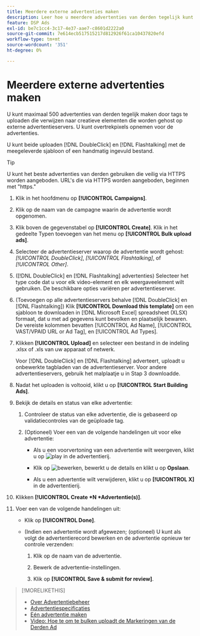 ```yaml
---
title: Meerdere externe advertenties maken
description: Leer hoe u meerdere advertenties van derden tegelijk kunt maken.
feature: DSP Ads
exl-id: be7c1cc4-3c17-4e37-aae7-c8601d2222a0
source-git-commit: 7e614ecb517515217d812926f61ca10437820efd
workflow-type: tm+mt
source-wordcount: '351'
ht-degree: 0%

---
```


# Meerdere externe advertenties maken

U kunt maximaal 500 advertenties van derden tegelijk maken door tags te uploaden die verwijzen naar creatieve elementen die worden gehost op externe advertentieservers. U kunt overtrekpixels opnemen voor de advertenties.<!-- The bulksheet template for other ad servers says you can include 200. Which is it: 200 or 500? -->

U kunt beide uploaden [!DNL DoubleClick] en [!DNL Flashtalking] met de meegeleverde sjabloon of een handmatig ingevuld bestand.

>[!TIP]
>
> U kunt het beste advertenties van derden gebruiken die veilig via HTTPS worden aangeboden. URL&#39;s die via HTTPS worden aangeboden, beginnen met &quot;https.&quot;

1. Klik in het hoofdmenu op **[!UICONTROL Campaigns]**.

1. Klik op de naam van de campagne waarin de advertentie wordt opgenomen.

1. Klik boven de gegevenstabel op **[!UICONTROL Create]**. Klik in het gedeelte Typen toevoegen van het menu op **[!UICONTROL Bulk upload ads]**.

1. Selecteer de advertentieserver waarop de advertentie wordt gehost: *[!UICONTROL DoubleClick]*, *[!UICONTROL Flashtalking]*, of *[!UICONTROL Other]*.

1. ([!DNL DoubleClick] en [!DNL Flashtalking] advertenties) Selecteer het type code dat u voor elk video-element en elk weergaveelement wilt gebruiken. De beschikbare opties variëren per advertentieserver.

1. (Toevoegen op alle advertentieservers behalve [!DNL DoubleClick] en [!DNL Flashtalking]) Klik **[!UICONTROL Download this template]** om een sjabloon te downloaden in [!DNL Microsoft Excel] spreadsheet (XLSX) formaat, dat u met ad gegevens kunt bevolken en plaatselijk bewaren. De vereiste kolommen bevatten [!UICONTROL Ad Name], [!UICONTROL VAST/VPAID URL or Ad Tag], en [!UICONTROL Ad Types].

1. Klikken **[!UICONTROL Upload]** en selecteer een bestand in de indeling .xlsx of .xls van uw apparaat of netwerk.

   Voor [!DNL DoubleClick] en [!DNL Flashtalking] adverteert, uploadt u onbewerkte tagbladen van de advertentieserver. Voor andere advertentieservers, gebruik het malplaatje u in Stap 3 downloadde.

1. Nadat het uploaden is voltooid, klikt u op **[!UICONTROL Start Building Ads]**.

1. Bekijk de details en status van elke advertentie:

   1. Controleer de status van elke advertentie, die is gebaseerd op validatiecontroles van de geüploade tag.

   1. (Optioneel) Voer een van de volgende handelingen uit voor elke advertentie:

      * Als u een voorvertoning van een advertentie wilt weergeven, klikt u op ![play](/help/dsp/assets/play.png) in de advertentierij.

      * Klik op ![bewerken](/help/dsp/assets/edit.png), bewerkt u de details en klikt u op **Opslaan**.

      * Als u een advertentie wilt verwijderen, klikt u op **[!UICONTROL X]** in de advertentierij.

1. Klikken **[!UICONTROL Create *N *Advertentie(s)]**.

1. Voer een van de volgende handelingen uit:

   * Klik op **[!UICONTROL Done]**.

   * (Indien een advertentie wordt afgewezen; (optioneel) U kunt als volgt de advertentierecord bewerken en de advertentie opnieuw ter controle verzenden:

      1. Klik op de naam van de advertentie.

      1. Bewerk de advertentie-instellingen.

      1. Klik op **[!UICONTROL Save & submit for review]**.

>[!MORELIKETHIS]
>
>* [Over Advertentiebeheer](ad-about.md)
>* [Advertentiespecificaties](ad-specs.md)
>* [Eén advertentie maken](ad-create.md)
>* [Video: Hoe te om te bulken uploadt de Markeringen van de Derden Ad](https://experienceleague.adobe.com/docs/advertising-learn/tutorials/dsp/bulk-upload-third-party-ad-tags.html)

